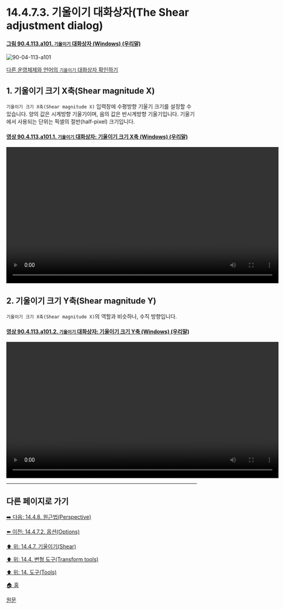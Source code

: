 # 14.4.7.3. 기울이기 대화상자(The Shear adjustment dialog)

<a id="90-04-113-a101"></a>

#### [그림 90.4.113.a101. `기울이기` 대화상자 (Windows) (우리말)](./90-04-113-shear_adjustment.md#90-04-113-a101)
![90-04-113-a101](https://github.com/wonder13662/gimp/assets/15767104/0c6238bc-1dbe-460f-915f-fbf0cb6e35b9)

[다른 운영체제와 언어의 `기울이기` 대화상자 확인하기](./90-04-113-shear_adjustment.md#90-04-113-a102)

## 1. 기울이기 크기 X축(Shear magnitude X)
`기울이기 크기 X축(Shear magnitude X)` 입력창에 수평방향 기울기 크기를 설정할 수 있습니다. 양의 값은 시계방향 기울기이며, 음의 값은 반시계방향 기울기입니다. 기울기에서 사용되는 단위는 픽셀의 절반(half-pixel) 크기입니다.

<a id="90-04-113-a101-01"></a>

#### [영상 90.4.113.a101.1. `기울이기` 대화상자: 기울이기 크기 X축 (Windows) (우리말)](./90-04-113-shear_adjustment.md#90-04-113-a101-01)
<video controls="controls" width="720" src="https://github.com/wonder13662/gimp/assets/15767104/dac06bcd-6fa6-4eda-8e7e-d28bde7e6b5f"></video>

## 2. 기울이기 크기 Y축(Shear magnitude Y)
`기울이기 크기 X축(Shear magnitude X)`의 역할과 비슷하나, 수직 방향입니다.

<a id="90-04-113-a101-02"></a>

#### [영상 90.4.113.a101.2. `기울이기` 대화상자: 기울이기 크기 Y축 (Windows) (우리말)](./90-04-113-shear_adjustment.md#90-04-113-a101-02)
<video controls="controls" width="720" src="https://github.com/wonder13662/gimp/assets/15767104/ea97b924-8c70-4cb6-82c6-7a4b7f2b9f97"></video>

***

## 다른 페이지로 가기

[➡️ 다음: 14.4.8. 원근법(Perspective)](./14-04-08-00-perspective.md)

[⬅️ 이전: 14.4.7.2. 옵션(Options)](./14-04-07-02-options.md)

[⬆️ 위: 14.4.7. 기울이기(Shear)](./14-04-07-00-shear.md)

[⬆️ 위: 14.4. 변형 도구(Transform tools)](./14-04-00-transform-tools.md)

[⬆️ 위: 14. 도구(Tools)](./14-00-tools.md)

[🏠 홈](./00-home.md)

[원문](https://docs.gimp.org/2.10/ko/gimp-tool-shear.html#idm15590)